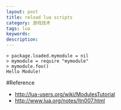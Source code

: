 ```yaml
---
layout: post
title: reload lua scripts
category: 游戏技术
tags: lua
keywords: 
description: 
---
```


```
> package.loaded.mymodule = nil
> mymodule = require "mymodule"
> mymodule.foo()
Hello Module!
```

#Reference

* <http://lua-users.org/wiki/ModulesTutorial>
* <http://www.lua.org/notes/ltn007.html>